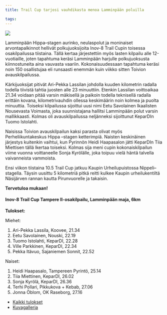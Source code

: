 ```yaml
---
title: Trail Cup tarjosi vauhdikasta menoa Lamminpään poluilla

tags:
---
```


[![](https://farm8.staticflickr.com/7295/26703115352_be07804138_k_d.jpg)](https://www.flickr.com/photos/131233811@N02/26703115352/in/album-72157667295522540/)

Lamminpään Hippa–stagen aurinko, neulaspolut ja moninaiset arvontapalkinnot hellivät polkujuoksijoita Inov-8 Trail Cupin toisessa osakilpailussa tiistaina. Tällä kertaa järjestettiin myös lasten kilpailu alle 12-vuotiaille, joten tapahtuma keräsi Lamminpään harjulle polkujuoksusta kiinnostuneita aina vauvasta vaariin. Kokonaisuudessaan tapahtuma keräsi noin 150 osallistujaa eli runsaasti enemmän kuin viikko sitten Toivion avauskilpailussa.

Kärkijuoksijat pitivät Ari-Pekka Lassilan johdolla kuuden kilometrin radalla todella tiivistä tahtia juosten alle 23 minuuttiin. Etenkin Lassilan voittoaikaa 21.34 voidaan pitää varsin mäkisellä ja paikoin todella teknisellä radalla erittäin kovana, kilometrivauhdin ollessa keskimäärin noin kolmea ja puolta minuuttia. Toiseksi kilpailussa sijoittui uusi nimi Eetu Savolainen Ikaalisten Nousevasta Voimasta, joka suunnistajana hallitsi Lamminpään polut varsin mallikkaasti. Kolmas oli avauskilpailussa neljänneksi sijoittunut KeparDIn Tuomo Istolahti.

Naisissa Toivion avauskilpailun kaksi parasta olivat myös Perheliikuntakeskus Hippa –stagen ketterimpiä. Naisten keskinäinen järjestys kuitenkin vaihtui, kun Pyrinnön Heidi Haapasalon jätti KeparDIn Tiia Miettisen tällä lkertaa toiseksi. Kolmas sija meni cupin kokonaiskilpailun viime vuonna voittaneelle Sonja Kyrölälle, joka toipuu vielä häntä talvella vaivanneista vammoista.

Ensi viikon tiistaina 10.5 Trail Cup jatkuu Kaupin Urheilupuistossa Nippeli–stagella. Täysin uusittu 5 kilometriä pitkä reitti kulkee Kaupin urheilukentiltä Näsijärven rannan kautta Pirunvuorelle ja takaisin.

**Tervetuloa mukaan!**

#### Inov-8 Trail Cup Tampere II-osakilpailu, Lamminpään maja, 6km

**Tulokset:**

Miehet:

1. Ari-Pekka Lassila, Koovee, 21.34
1. Eetu Savolainen, Nouski, 22.19
1. Tuomo Istolahti, KeparDI, 22.28
1. Ville Parkkinen, KeparDI, 22.34
1. Pekka Itävuo, Sajaniemen Sonnit, 22.52

Naiset:

1. Heidi Haapasalo, Tampereen Pyrintö, 25.14
1. Tiia Miettinen, KeparDI, 26.02
1. Sonja Kyrölä, KeparDI, 26.36
1. Terhi Pollari, Pikkukova + Kebab, 27.06
1. Jonna Öblom, OK Raseborg, 27.16

- [Kaikki tulokset](https://events.navigeist.com/fi/events/4/legs/15/results)
- [Kuvagalleria](https://www.flickr.com/photos/131233811@N02/sets/72157667295522540/with/26703115352/)
